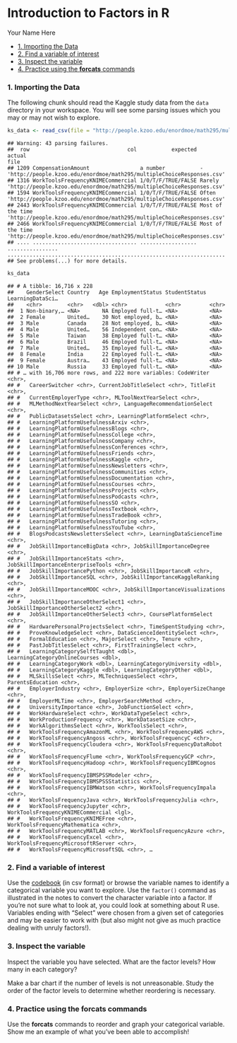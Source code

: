 Introduction to Factors in R
================
Your Name Here

  - [1. Importing the Data](#importing-the-data)
  - [2. Find a variable of interest](#find-a-variable-of-interest)
  - [3. Inspect the variable](#inspect-the-variable)
  - [4. Practice using the **forcats**
    commands](#practice-using-the-forcats-commands)

### 1\. Importing the Data

The following chunk should read the Kaggle study data from the `data`
directory in your workspace. You will see some parsing issues which you
may or may not wish to explore.

``` r
ks_data <- read_csv(file = "http://people.kzoo.edu/enordmoe/math295/multipleChoiceResponses.csv")
```

    ## Warning: 43 parsing failures.
    ##  row                               col           expected           actual                                                                  file
    ## 1209 CompensationAmount                a number           -                'http://people.kzoo.edu/enordmoe/math295/multipleChoiceResponses.csv'
    ## 1316 WorkToolsFrequencyKNIMECommercial 1/0/T/F/TRUE/FALSE Rarely           'http://people.kzoo.edu/enordmoe/math295/multipleChoiceResponses.csv'
    ## 1594 WorkToolsFrequencyKNIMECommercial 1/0/T/F/TRUE/FALSE Often            'http://people.kzoo.edu/enordmoe/math295/multipleChoiceResponses.csv'
    ## 2443 WorkToolsFrequencyKNIMECommercial 1/0/T/F/TRUE/FALSE Most of the time 'http://people.kzoo.edu/enordmoe/math295/multipleChoiceResponses.csv'
    ## 2466 WorkToolsFrequencyKNIMECommercial 1/0/T/F/TRUE/FALSE Most of the time 'http://people.kzoo.edu/enordmoe/math295/multipleChoiceResponses.csv'
    ## .... ................................. .................. ................ .....................................................................
    ## See problems(...) for more details.

``` r
ks_data
```

    ## # A tibble: 16,716 x 228
    ##    GenderSelect Country   Age EmploymentStatus StudentStatus LearningDataSci…
    ##    <chr>        <chr>   <dbl> <chr>            <chr>         <chr>           
    ##  1 Non-binary,… <NA>       NA Employed full-t… <NA>          <NA>            
    ##  2 Female       United…    30 Not employed, b… <NA>          <NA>            
    ##  3 Male         Canada     28 Not employed, b… <NA>          <NA>            
    ##  4 Male         United…    56 Independent con… <NA>          <NA>            
    ##  5 Male         Taiwan     38 Employed full-t… <NA>          <NA>            
    ##  6 Male         Brazil     46 Employed full-t… <NA>          <NA>            
    ##  7 Male         United…    35 Employed full-t… <NA>          <NA>            
    ##  8 Female       India      22 Employed full-t… <NA>          <NA>            
    ##  9 Female       Austra…    43 Employed full-t… <NA>          <NA>            
    ## 10 Male         Russia     33 Employed full-t… <NA>          <NA>            
    ## # … with 16,706 more rows, and 222 more variables: CodeWriter <chr>,
    ## #   CareerSwitcher <chr>, CurrentJobTitleSelect <chr>, TitleFit <chr>,
    ## #   CurrentEmployerType <chr>, MLToolNextYearSelect <chr>,
    ## #   MLMethodNextYearSelect <chr>, LanguageRecommendationSelect <chr>,
    ## #   PublicDatasetsSelect <chr>, LearningPlatformSelect <chr>,
    ## #   LearningPlatformUsefulnessArxiv <chr>,
    ## #   LearningPlatformUsefulnessBlogs <chr>,
    ## #   LearningPlatformUsefulnessCollege <chr>,
    ## #   LearningPlatformUsefulnessCompany <chr>,
    ## #   LearningPlatformUsefulnessConferences <chr>,
    ## #   LearningPlatformUsefulnessFriends <chr>,
    ## #   LearningPlatformUsefulnessKaggle <chr>,
    ## #   LearningPlatformUsefulnessNewsletters <chr>,
    ## #   LearningPlatformUsefulnessCommunities <chr>,
    ## #   LearningPlatformUsefulnessDocumentation <chr>,
    ## #   LearningPlatformUsefulnessCourses <chr>,
    ## #   LearningPlatformUsefulnessProjects <chr>,
    ## #   LearningPlatformUsefulnessPodcasts <chr>,
    ## #   LearningPlatformUsefulnessSO <chr>,
    ## #   LearningPlatformUsefulnessTextbook <chr>,
    ## #   LearningPlatformUsefulnessTradeBook <chr>,
    ## #   LearningPlatformUsefulnessTutoring <chr>,
    ## #   LearningPlatformUsefulnessYouTube <chr>,
    ## #   BlogsPodcastsNewslettersSelect <chr>, LearningDataScienceTime <chr>,
    ## #   JobSkillImportanceBigData <chr>, JobSkillImportanceDegree <chr>,
    ## #   JobSkillImportanceStats <chr>, JobSkillImportanceEnterpriseTools <chr>,
    ## #   JobSkillImportancePython <chr>, JobSkillImportanceR <chr>,
    ## #   JobSkillImportanceSQL <chr>, JobSkillImportanceKaggleRanking <chr>,
    ## #   JobSkillImportanceMOOC <chr>, JobSkillImportanceVisualizations <chr>,
    ## #   JobSkillImportanceOtherSelect1 <chr>, JobSkillImportanceOtherSelect2 <chr>,
    ## #   JobSkillImportanceOtherSelect3 <chr>, CoursePlatformSelect <chr>,
    ## #   HardwarePersonalProjectsSelect <chr>, TimeSpentStudying <chr>,
    ## #   ProveKnowledgeSelect <chr>, DataScienceIdentitySelect <chr>,
    ## #   FormalEducation <chr>, MajorSelect <chr>, Tenure <chr>,
    ## #   PastJobTitlesSelect <chr>, FirstTrainingSelect <chr>,
    ## #   LearningCategorySelftTaught <dbl>, LearningCategoryOnlineCourses <dbl>,
    ## #   LearningCategoryWork <dbl>, LearningCategoryUniversity <dbl>,
    ## #   LearningCategoryKaggle <dbl>, LearningCategoryOther <dbl>,
    ## #   MLSkillsSelect <chr>, MLTechniquesSelect <chr>, ParentsEducation <chr>,
    ## #   EmployerIndustry <chr>, EmployerSize <chr>, EmployerSizeChange <chr>,
    ## #   EmployerMLTime <chr>, EmployerSearchMethod <chr>,
    ## #   UniversityImportance <chr>, JobFunctionSelect <chr>,
    ## #   WorkHardwareSelect <chr>, WorkDataTypeSelect <chr>,
    ## #   WorkProductionFrequency <chr>, WorkDatasetSize <chr>,
    ## #   WorkAlgorithmsSelect <chr>, WorkToolsSelect <chr>,
    ## #   WorkToolsFrequencyAmazonML <chr>, WorkToolsFrequencyAWS <chr>,
    ## #   WorkToolsFrequencyAngoss <chr>, WorkToolsFrequencyC <chr>,
    ## #   WorkToolsFrequencyCloudera <chr>, WorkToolsFrequencyDataRobot <chr>,
    ## #   WorkToolsFrequencyFlume <chr>, WorkToolsFrequencyGCP <chr>,
    ## #   WorkToolsFrequencyHadoop <chr>, WorkToolsFrequencyIBMCognos <chr>,
    ## #   WorkToolsFrequencyIBMSPSSModeler <chr>,
    ## #   WorkToolsFrequencyIBMSPSSStatistics <chr>,
    ## #   WorkToolsFrequencyIBMWatson <chr>, WorkToolsFrequencyImpala <chr>,
    ## #   WorkToolsFrequencyJava <chr>, WorkToolsFrequencyJulia <chr>,
    ## #   WorkToolsFrequencyJupyter <chr>, WorkToolsFrequencyKNIMECommercial <lgl>,
    ## #   WorkToolsFrequencyKNIMEFree <chr>, WorkToolsFrequencyMathematica <chr>,
    ## #   WorkToolsFrequencyMATLAB <chr>, WorkToolsFrequencyAzure <chr>,
    ## #   WorkToolsFrequencyExcel <chr>, WorkToolsFrequencyMicrosoftRServer <chr>,
    ## #   WorkToolsFrequencyMicrosoftSQL <chr>, …

### 2\. Find a variable of interest

Use the [codebook](http://people.kzoo.edu/enordmoe/math295/schema.csv)
(in csv format) or browse the variable names to identify a categorical
variable you want to explore. Use the `factor()` command as illustrated
in the notes to convert the character variable into a factor. If you’re
not sure what to look at, you could look at something about R use.
Variables ending with “Select” were chosen from a given set of
categories and may be easier to work with (but also might not give as
much practice dealing with unruly factors\!).

### 3\. Inspect the variable

Inspect the variable you have selected. What are the factor levels? How
many in each category?

Make a bar chart if the number of levels is not unreasonable. Study the
order of the factor levels to determine whether reordering is necessary.

### 4\. Practice using the **forcats** commands

Use the **forcats** commands to reorder and graph your categorical
variable. Show me an example of what you’ve been able to accomplish\!
